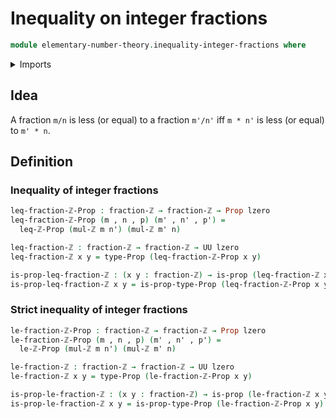 # Inequality on integer fractions

```agda
module elementary-number-theory.inequality-integer-fractions where
```

<details><summary>Imports</summary>

```agda
open import elementary-number-theory.inequality-integers
open import elementary-number-theory.integer-fractions
open import elementary-number-theory.multiplication-integers

open import foundation.dependent-pair-types
open import foundation.propositions
open import foundation.universe-levels
```

</details>

## Idea

A fraction `m/n` is less (or equal) to a fraction `m'/n'` iff `m * n'` is less
(or equal) to `m' * n`.

## Definition

### Inequality of integer fractions

```agda
leq-fraction-ℤ-Prop : fraction-ℤ → fraction-ℤ → Prop lzero
leq-fraction-ℤ-Prop (m , n , p) (m' , n' , p') =
  leq-ℤ-Prop (mul-ℤ m n') (mul-ℤ m' n)

leq-fraction-ℤ : fraction-ℤ → fraction-ℤ → UU lzero
leq-fraction-ℤ x y = type-Prop (leq-fraction-ℤ-Prop x y)

is-prop-leq-fraction-ℤ : (x y : fraction-ℤ) → is-prop (leq-fraction-ℤ x y)
is-prop-leq-fraction-ℤ x y = is-prop-type-Prop (leq-fraction-ℤ-Prop x y)
```

### Strict inequality of integer fractions

```agda
le-fraction-ℤ-Prop : fraction-ℤ → fraction-ℤ → Prop lzero
le-fraction-ℤ-Prop (m , n , p) (m' , n' , p') =
  le-ℤ-Prop (mul-ℤ m n') (mul-ℤ m' n)

le-fraction-ℤ : fraction-ℤ → fraction-ℤ → UU lzero
le-fraction-ℤ x y = type-Prop (le-fraction-ℤ-Prop x y)

is-prop-le-fraction-ℤ : (x y : fraction-ℤ) → is-prop (le-fraction-ℤ x y)
is-prop-le-fraction-ℤ x y = is-prop-type-Prop (le-fraction-ℤ-Prop x y)
```
